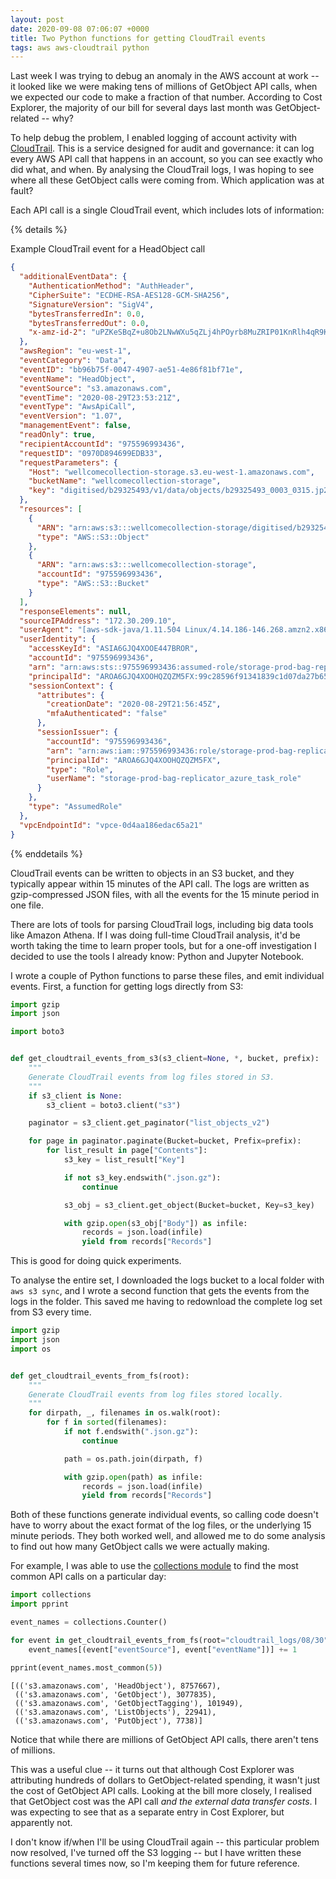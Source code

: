 ```yaml
---
layout: post
date: 2020-09-08 07:06:07 +0000
title: Two Python functions for getting CloudTrail events
tags: aws aws-cloudtrail python
---
```


Last week I was trying to debug an anomaly in the AWS account at work -- it looked like we were making tens of millions of GetObject API calls, when we expected our code to make a fraction of that number.
According to Cost Explorer, the majority of our bill for several days last month was GetObject-related -- why?

To help debug the problem, I enabled logging of account activity with [CloudTrail](https://aws.amazon.com/cloudtrail/).
This is a service designed for audit and governance: it can log every AWS API call that happens in an account, so you can see exactly who did what, and when.
By analysing the CloudTrail logs, I was hoping to see where all these GetObject calls were coming from.
Which application was at fault?

Each API call is a single CloudTrail event, which includes lots of information:

{% details %}
<summary>Example CloudTrail event for a HeadObject call</summary>

```json
{
  "additionalEventData": {
    "AuthenticationMethod": "AuthHeader",
    "CipherSuite": "ECDHE-RSA-AES128-GCM-SHA256",
    "SignatureVersion": "SigV4",
    "bytesTransferredIn": 0.0,
    "bytesTransferredOut": 0.0,
    "x-amz-id-2": "uPZKeSBqZ+u8Ob2LNwWXu5qZLj4hPOyrb8MuZRIP01KnRlh4qR9KRuyBzF2qSKTvm4FjepBw5s8="
  },
  "awsRegion": "eu-west-1",
  "eventCategory": "Data",
  "eventID": "bb96b75f-0047-4907-ae51-4e86f81bf71e",
  "eventName": "HeadObject",
  "eventSource": "s3.amazonaws.com",
  "eventTime": "2020-08-29T23:53:21Z",
  "eventType": "AwsApiCall",
  "eventVersion": "1.07",
  "managementEvent": false,
  "readOnly": true,
  "recipientAccountId": "975596993436",
  "requestID": "0970D894699EDB33",
  "requestParameters": {
    "Host": "wellcomecollection-storage.s3.eu-west-1.amazonaws.com",
    "bucketName": "wellcomecollection-storage",
    "key": "digitised/b29325493/v1/data/objects/b29325493_0003_0315.jp2"
  },
  "resources": [
    {
      "ARN": "arn:aws:s3:::wellcomecollection-storage/digitised/b29325493/v1/data/objects/b29325493_0003_0315.jp2",
      "type": "AWS::S3::Object"
    },
    {
      "ARN": "arn:aws:s3:::wellcomecollection-storage",
      "accountId": "975596993436",
      "type": "AWS::S3::Bucket"
    }
  ],
  "responseElements": null,
  "sourceIPAddress": "172.30.209.10",
  "userAgent": "[aws-sdk-java/1.11.504 Linux/4.14.186-146.268.amzn2.x86_64 OpenJDK_64-Bit_Server_VM/11.0.2+9-Debian-3bpo91 java/11.0.2 scala/2.12.10 exec-env/AWS_ECS_FARGATE]",
  "userIdentity": {
    "accessKeyId": "ASIA6GJQ4XOOE447BROR",
    "accountId": "975596993436",
    "arn": "arn:aws:sts::975596993436:assumed-role/storage-prod-bag-replicator_azure_task_role/99c28596f91341839c1d07da27b65fe2",
    "principalId": "AROA6GJQ4XOOHQZQZM5FX:99c28596f91341839c1d07da27b65fe2",
    "sessionContext": {
      "attributes": {
        "creationDate": "2020-08-29T21:56:45Z",
        "mfaAuthenticated": "false"
      },
      "sessionIssuer": {
        "accountId": "975596993436",
        "arn": "arn:aws:iam::975596993436:role/storage-prod-bag-replicator_azure_task_role",
        "principalId": "AROA6GJQ4XOOHQZQZM5FX",
        "type": "Role",
        "userName": "storage-prod-bag-replicator_azure_task_role"
      }
    },
    "type": "AssumedRole"
  },
  "vpcEndpointId": "vpce-0d4aa186edac65a21"
}
```
{% enddetails %}

CloudTrail events can be written to objects in an S3 bucket, and they typically appear within 15 minutes of the API call.
The logs are written as gzip-compressed JSON files, with all the events for the 15 minute period in one file.

There are lots of tools for parsing CloudTrail logs, including big data tools like Amazon Athena.
If I was doing full-time CloudTrail analysis, it'd be worth taking the time to learn proper tools, but for a one-off investigation I decided to use the tools I already know: Python and Jupyter Notebook.

I wrote a couple of Python functions to parse these files, and emit individual events.
First, a function for getting logs directly from S3:

```python
import gzip
import json

import boto3


def get_cloudtrail_events_from_s3(s3_client=None, *, bucket, prefix):
    """
    Generate CloudTrail events from log files stored in S3.
    """
    if s3_client is None:
        s3_client = boto3.client("s3")

    paginator = s3_client.get_paginator("list_objects_v2")

    for page in paginator.paginate(Bucket=bucket, Prefix=prefix):
        for list_result in page["Contents"]:
            s3_key = list_result["Key"]

            if not s3_key.endswith(".json.gz"):
                continue

            s3_obj = s3_client.get_object(Bucket=bucket, Key=s3_key)

            with gzip.open(s3_obj["Body"]) as infile:
                records = json.load(infile)
                yield from records["Records"]
```

This is good for doing quick experiments.

To analyse the entire set, I downloaded the logs bucket to a local folder with `aws s3 sync`, and I wrote a second function that gets the events from the logs in the folder.
This saved me having to redownload the complete log set from S3 every time.

```python
import gzip
import json
import os


def get_cloudtrail_events_from_fs(root):
    """
    Generate CloudTrail events from log files stored locally.
    """
    for dirpath, _, filenames in os.walk(root):
        for f in sorted(filenames):
            if not f.endswith(".json.gz"):
                continue

            path = os.path.join(dirpath, f)

            with gzip.open(path) as infile:
                records = json.load(infile)
                yield from records["Records"]
```

Both of these functions generate individual events, so calling code doesn't have to worry about the exact format of the log files, or the underlying 15 minute periods.
They both worked well, and allowed me to do some analysis to find out how many GetObject calls we were actually making.

For example, I was able to use the [collections module](https://docs.python.org/3/library/collections.html) to find the most common API calls on a particular day:

```python
import collections
import pprint

event_names = collections.Counter()

for event in get_cloudtrail_events_from_fs(root="cloudtrail_logs/08/30"):
    event_names[(event["eventSource"], event["eventName"])] += 1

pprint(event_names.most_common(5))
```

```
[(('s3.amazonaws.com', 'HeadObject'), 8757667),
 (('s3.amazonaws.com', 'GetObject'), 3077835),
 (('s3.amazonaws.com', 'GetObjectTagging'), 101949),
 (('s3.amazonaws.com', 'ListObjects'), 22941),
 (('s3.amazonaws.com', 'PutObject'), 7738)]
```

Notice that while there are millions of GetObject API calls, there aren't tens of millions.

This was a useful clue -- it turns out that although Cost Explorer was attributing hundreds of dollars to GetObject-related spending, it wasn't just the cost of GetObject API calls.
Looking at the bill more closely, I realised that GetObject cost was the API call *and the external data transfer costs*.
I was expecting to see that as a separate entry in Cost Explorer, but apparently not.

I don't know if/when I'll be using CloudTrail again -- this particular problem now resolved, I've turned off the S3 logging -- but I have written these functions several times now, so I'm keeping them for future reference.
